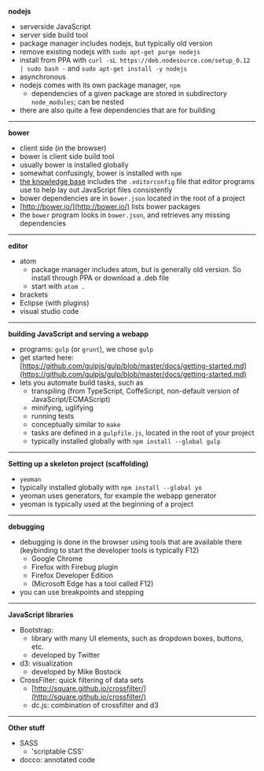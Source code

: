 **nodejs**

  - serverside JavaScript
  - server side build tool
  - package manager includes nodejs, but typically old version
  - remove existing nodejs with ``sudo apt-get purge nodejs``
  - install from PPA with ``curl -sL https://deb.nodesource.com/setup_0.12 | sudo bash -`` and ``sudo apt-get install -y nodejs``
  - asynchronous
  - nodejs comes with its own package manager, ``npm``
    - dependencies of a given package are stored in subdirectory ``node_modules``; can be nested
  - there are also quite a few dependencies that are for building
  
  
****

**bower**

  - client side (in the browser)
  - bower is client side build tool
  - usually bower is installed globally
  - somewhat confusingly, bower is installed with ``npm``
  - [the knowledge base](https://github.com/NLeSC/kb/wiki/Code-Quality) includes the ``.editorconfig`` file that editor programs use to help lay out JavaScript files consistently
  - bower dependencies are in ``bower.json`` located in the root of a project
  - [http://bower.io/](http://bower.io/) lists bower packages
  - the ``bower`` program looks in ``bower.json``, and  retrieves any missing dependencies


****

**editor**

  - atom
    - package manager includes atom, but is generally old version. So install through PPA or download a .deb file
    - start with ``atom .``
  - brackets
  - Eclipse (with plugins)
  - visual studio code
  
  
****

**building JavaScript and serving a webapp**

  - programs: ``gulp`` (or ``grunt``), we chose ``gulp``
  - get started here: [https://github.com/gulpjs/gulp/blob/master/docs/getting-started.md](https://github.com/gulpjs/gulp/blob/master/docs/getting-started.md)
  - lets you automate build tasks, such as
    - transpiling (from TypeScript, CoffeScript, non-default version of JavaScript/ECMAScript)
    - minifying, uglifying
    - running tests
    - conceptually similar to ``make``
    - tasks are defined in a ``gulpfile.js``, located in the root of your project
    - typically installed globally with ``npm install --global gulp``


****

**Setting up a skeleton project (scaffolding)**

  - ``yeoman``
  - typically installed globally with ``npm install --global yo``
  - yeoman uses generators, for example the webapp generator
  - yeoman is typically used at the beginning of a project
  


****

**debugging**

  - debugging is done in the browser using tools that are available there (keybinding to start the developer tools is typically F12)
    - Google Chrome
    - Firefox with Firebug plugin
    - Firefox Developer Edition
    - (Microsoft Edge has a tool called F12)
  - you can use breakpoints and stepping    
    
    
****

**JavaScript libraries**

  - Bootstrap: 
    - library with many UI elements, such as dropdown boxes, buttons, etc. 
    - developed by Twitter
  - d3: visualization
    - developed by Mike Bostock
  - CrossFilter: quick filtering of data sets
    - [http://square.github.io/crossfilter/](http://square.github.io/crossfilter/)
    - dc.js: combination of crossfilter and d3
  
    
****

**Other stuff**

  - SASS
    - 'scriptable CSS'
  - docco: annotated code
  
    


  
